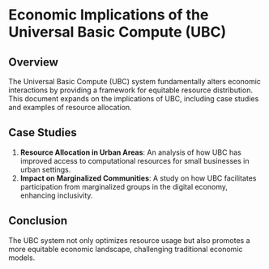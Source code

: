 # Economic Implications of the Universal Basic Compute (UBC)

## Overview
The Universal Basic Compute (UBC) system fundamentally alters economic interactions by providing a framework for equitable resource distribution. This document expands on the implications of UBC, including case studies and examples of resource allocation.

## Case Studies
1. **Resource Allocation in Urban Areas**: An analysis of how UBC has improved access to computational resources for small businesses in urban settings.
2. **Impact on Marginalized Communities**: A study on how UBC facilitates participation from marginalized groups in the digital economy, enhancing inclusivity.

## Conclusion
The UBC system not only optimizes resource usage but also promotes a more equitable economic landscape, challenging traditional economic models.
